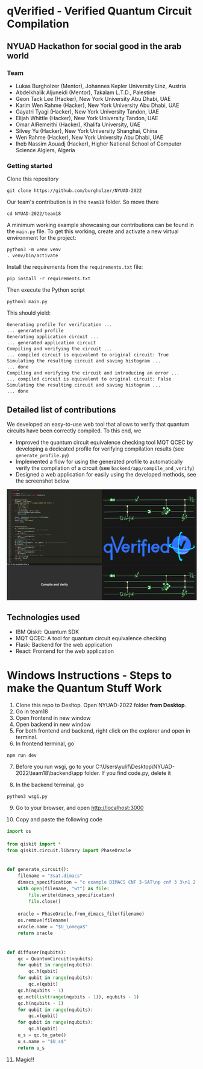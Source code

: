 # qVerified - Verified Quantum Circuit Compilation
## NYUAD Hackathon for social good in the arab world

### Team

 - Lukas Burgholzer (Mentor), Johannes Kepler University Linz, Austria
 - Abdelkhalik Aljuneidi (Mentor), Takalam L.T.D., Palestine
 - Geon Tack Lee (Hacker), New York University Abu Dhabi, UAE
 - Karim Wen Rahme (Hacker), New York University Abu Dhabi, UAE
 - Gayatri Tyagi (Hacker), New York University Tandon, UAE
 - Elijah Whittle (Hacker), New York University Tandon, UAE
 - Omar AlRemeithi (Hacker), Khalifa University, UAE
 - Silvey Yu (Hacker), New York University Shanghai, China
 - Wen Rahme (Hacker), New York University Abu Dhabi, UAE
 - Iheb Nassim Aouadj (Hacker), Higher National School of Computer Science Algiers, Algeria

### Getting started

Clone this repository
```console 
git clone https://github.com/burgholzer/NYUAD-2022
```
Our team's contribution is in the `team18` folder. So move there
```console
cd NYUAD-2022/team18
```
A minimum working example showcasing our contributions can be found in the `main.py` file.
To get this working, create and activate a new virtual environment for the project:
```console
python3 -m venv venv
. venv/bin/activate
```
Install the requirements from the `requirements.txt` file:
```console 
pip install -r requirements.txt
```
Then execute the Python script
```console 
python3 main.py
```
This should yield:
```console
Generating profile for verification ...
... generated profile
Generating application circuit ...
... generated application circuit
Compiling and verifying the circuit ...
... compiled circuit is equivalent to original circuit: True
Simulating the resulting circuit and saving histogram ...
... done
Compiling and verifying the circuit and introducing an error ...
... compiled circuit is equivalent to original circuit: False
Simulating the resulting circuit and saving histogram ...
... done
```

## Detailed list of contributions
We developed an easy-to-use web tool that allows to verify that quantum circuits have been correctly compiled.
To this end, we
 - Improved the quantum circuit equivalence checking tool MQT QCEC by developing a dedicated profile for verifying compilation results (see `generate_profile.py`)
 - Implemented a flow for using the generated profile to automatically verify the compilation of a circuit (see `backend/app/compile_and_verify`)
 - Designed a web application for easily using the developed methods, see the screenshot below

![demo](images/demo.png)

## Technologies used
 - IBM Qiskit: Quantum SDK
 - MQT QCEC: A tool for quantum circuit equivalence checking
 - Flask: Backend for the web application
 - React: Frontend for the web application

# Windows Instructions - Steps to make the Quantum Stuff Work

1. Clone this repo to Desltop. Open NYUAD-2022 folder **from Desktop**.
2. Go in team18
3. Open frontend in new window
4. Open backend in new window
5. For both frontend and backend, right click on the explorer and open in terminal.
6. In frontend terminal, go

```
npm run dev
```

7. Before you run wsgi, go to your C:\Users\yulif\Desktop\NYUAD-2022\team18\backend\app folder. If you find code.py, delete it

8. In the backend terminal, go

```
python3 wsgi.py
```

9. Go to your browser, and open [http://localhost:3000](http://localhost:3000)

10. Copy and paste the following code

```python
import os

from qiskit import *
from qiskit.circuit.library import PhaseOracle


def generate_circuit():
    filename = "3sat.dimacs"
    dimacs_specification = "c example DIMACS CNF 3-SAT\np cnf 3 3\n1 2 -3 0\n-1 2 -3 0\n-1 -2 -3 0\n"
    with open(filename, "wt") as file:
        file.write(dimacs_specification)
        file.close()

    oracle = PhaseOracle.from_dimacs_file(filename)
    os.remove(filename)
    oracle.name = "$U_\omega$"
    return oracle


def diffuser(nqubits):
    qc = QuantumCircuit(nqubits)
    for qubit in range(nqubits):
        qc.h(qubit)
    for qubit in range(nqubits):
        qc.x(qubit)
    qc.h(nqubits - 1)
    qc.mct(list(range(nqubits - 1)), nqubits - 1)
    qc.h(nqubits - 1)
    for qubit in range(nqubits):
        qc.x(qubit)
    for qubit in range(nqubits):
        qc.h(qubit)
    u_s = qc.to_gate()
    u_s.name = "$U_s$"
    return u_s
```

11. Magic!!
